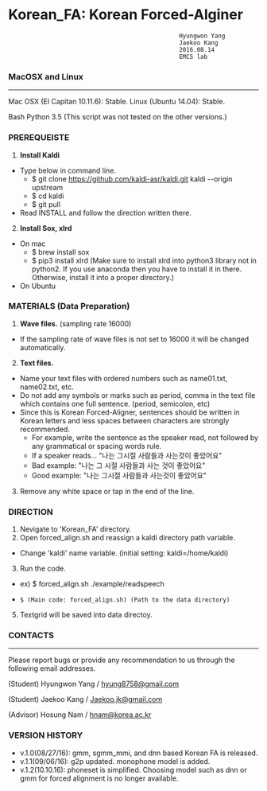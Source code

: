 # Korean_FA: Korean Forced-Alginer  
                                                    Hyungwon Yang
                                                    Jaekoo Kang
                                                    2016.08.14
                                                    EMCS lab    

### MacOSX and Linux
----------------------------------------------------------------
Mac OSX (El Capitan 10.11.6): Stable.
Linux (Ubuntu 14.04): Stable.

Bash
Python 3.5
(This script was not tested on the other versions.)


### PREREQUEISTE
1. **Install Kaldi**
 - Type below in command line.
    - $ git clone https://github.com/kaldi-asr/kaldi.git kaldi --origin upstream
    - $ cd kaldi
    - $ git pull 
 - Read INSTALL and follow the direction written there.

2. **Install Sox, xlrd**
 -  On mac
    - $ brew install sox
    - $ pip3 install xlrd (Make sure to install xlrd into python3 library not in python2. If you use anaconda then you have to install it in there. Otherwise, install it into a proper directory.)
 - On Ubuntu


### MATERIALS (Data Preparation)
1. **Wave files.** (sampling rate 16000)
 - If the sampling rate of wave files is not set to 16000 it will be changed automatically.
2. **Text files.**
 - Name your text files with ordered numbers such as name01.txt, name02.txt, etc.
 - Do not add any symbols or marks such as period, comma in the text file which contains one full sentence. (period, semicolon, etc)
 - Since this is Korean Forced-Aligner, sentences should be written in Korean letters and less spaces between characters are strongly recommended.
    - For example, write the sentence as the speaker read, not followed by any grammatical or spacing words rule.
    - If a speaker reads... "나는 그시절 사람들과 사는것이 좋았어요"
    - Bad example: "나는 그 시절 사람들과 사는 것이 좋았어요"
    - Good example: "나는 그시절 사람들과 사는것이 좋았어요"
3. Remove any white space or tap in the end of the line.

### DIRECTION

1. Nevigate to 'Korean_FA' directory.
2. Open forced_align.sh and reassign a kaldi directory path variable.
- Change 'kaldi' name variable. (initial setting: kaldi=/home/kaldi)
3. Run the code. 
 - ex) $ forced_align.sh ./example/readspeech
 -     $ (Main code: forced_align.sh) (Path to the data directory)
5. Textgrid will be saved into data directoy.

### CONTACTS
---
Please report bugs or provide any recommendation to us through the following email addresses.


(Student) Hyungwon Yang / hyung8758@gmail.com

(Student) Jaekoo Kang / Jaekoo.jk@gmail.com

(Advisor) Hosung Nam / hnam@korea.ac.kr

### VERSION HISTORY
- v.1.0(08/27/16): gmm, sgmm_mmi, and dnn based Korean FA is released.
- v.1.1(09/06/16): g2p updated. monophone model is added.
- v.1.2(10.10.16): phoneset is simplified. Choosing model such as dnn or gmm for forced alignment is no longer available. 


